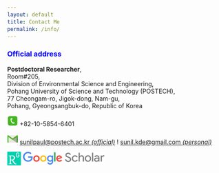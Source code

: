 ```yaml
---
layout: default
title: Contact Me
permalink: /info/
---
```


<style>
    tab1 { padding-left: 4em; }
</style>

<h3 style="color: blue; text-align: left;">Official address</h3>

<p><strong>Postdoctoral Researcher</strong>,<br>Room#205,<br>Division of Environmental Science and Engineering,<br>Pohang University of Science and Technology (POSTECH),<br>77 Cheongam-ro, Jigok-dong, Nam-gu,<br>Pohang, Gyeongsangbuk-do, Republic of Korea</p>

<p><img src="https://github.com/sunilpaulmathew/sunilpaulmathew.github.io/blob/master/asset/pic018.png?raw=true" alt="" width="25" height="25" /> +82-10-5854-6401</p>

<p><img src="https://github.com/sunilpaulmathew/sunilpaulmathew.github.io/blob/master/asset/pic017.png?raw=true" alt="" width="25" height="25" /> <a href="mailto:sunilpaul@postech.ac.kr">sunilpaul@postech.ac.kr <i>(official)</i></a> ! <a href="mailto:sunil.kde@gmail.com">sunil.kde@gmail.com <i>(personal)</i></a></p>

<p><a href="https://www.researchgate.net/profile/Sunil_M2" target="_blank"><img src="https://github.com/sunilpaulmathew/sunilpaulmathew.github.io/blob/master/asset/pic020.png?raw=true" alt="" width="32" height="32" /></a> <a href="https://scholar.google.co.kr/citations?user=RNbYHqgAAAAJ&hl=en" target="_blank"><img src="https://github.com/sunilpaulmathew/sunilpaulmathew.github.io/blob/master/asset/pic021.png?raw=true" alt="" width="190" height="32" /></a></p>
